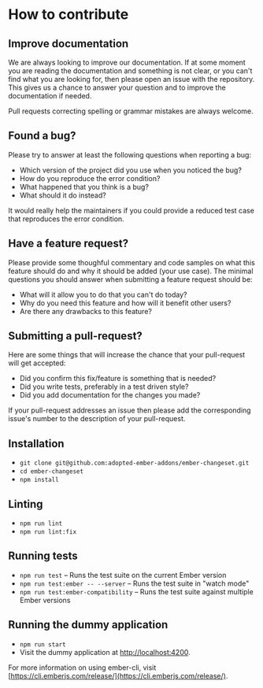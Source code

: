 # How to contribute

## Improve documentation

We are always looking to improve our documentation. If at some moment you are
reading the documentation and something is not clear, or you can't find what you
are looking for, then please open an issue with the repository. This gives us a
chance to answer your question and to improve the documentation if needed.

Pull requests correcting spelling or grammar mistakes are always welcome.

## Found a bug?

Please try to answer at least the following questions when reporting a bug:

- Which version of the project did you use when you noticed the bug?
- How do you reproduce the error condition?
- What happened that you think is a bug?
- What should it do instead?

It would really help the maintainers if you could provide a reduced test case
that reproduces the error condition.

## Have a feature request?

Please provide some thoughful commentary and code samples on what this feature
should do and why it should be added (your use case). The minimal questions you
should answer when submitting a feature request should be:

- What will it allow you to do that you can't do today?
- Why do you need this feature and how will it benefit other users?
- Are there any drawbacks to this feature?

## Submitting a pull-request?

Here are some things that will increase the chance that your pull-request will
get accepted:

- Did you confirm this fix/feature is something that is needed?
- Did you write tests, preferably in a test driven style?
- Did you add documentation for the changes you made?

If your pull-request addresses an issue then please add the corresponding
issue's number to the description of your pull-request.

## Installation

- `git clone git@github.com:adopted-ember-addons/ember-changeset.git`
- `cd ember-changeset`
- `npm install`

## Linting

- `npm run lint`
- `npm run lint:fix`

## Running tests

- `npm run test` – Runs the test suite on the current Ember version
- `npm run test:ember -- --server` – Runs the test suite in "watch mode"
- `npm run test:ember-compatibility` – Runs the test suite against multiple Ember versions

## Running the dummy application

- `npm run start`
- Visit the dummy application at [http://localhost:4200](http://localhost:4200).

For more information on using ember-cli, visit [https://cli.emberjs.com/release/](https://cli.emberjs.com/release/).
